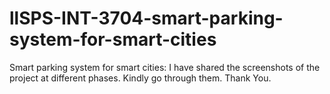 # llSPS-INT-3704-smart-parking-system-for-smart-cities
Smart parking system for smart cities:
I have shared the screenshots of the project at different phases.
Kindly go through them.
Thank You.
